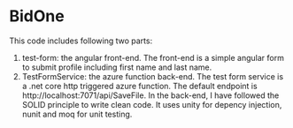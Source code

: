 # BidOne

This code includes following two parts:
1. test-form: the angular front-end. The front-end is a simple angular form to submit profile including first name and last name.
2. TestFormService: the azure function back-end. 
	The test form service is a .net core http triggered azure function. The default endpoint is http://localhost:7071/api/SaveFile.
	In the back-end, I have followed the SOLID principle to write clean code. It uses unity for depency injection, nunit and moq for unit testing. 

